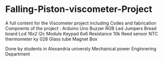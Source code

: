 # Falling-Piston-viscometer-Project
A full content for the Viscometer project including Codes and fabrication
Compnents of the project :
Arduino Uno
Buzzer 
RGB Led
Jumpers
Bread board 
Lcd 16x2
I2c Module
Keypad 6x6 
Resistance 10k 
Reed sensor 
NTC thermometer ky 028
Glass tube 
Magnet
Box 

Done by students in Alexandria universty Mechanical power Enginnering Department
